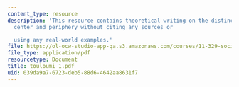 ```yaml
---
content_type: resource
description: 'This resource contains theoretical writing on the distinction between
  center and periphery without citing any sources or

  using any real-world examples.'
file: https://ol-ocw-studio-app-qa.s3.amazonaws.com/courses/11-329-social-theory-and-the-city-fall-2005/039da9a76723deb588d64642aa8631f7_touloumi_1.pdf
file_type: application/pdf
resourcetype: Document
title: touloumi_1.pdf
uid: 039da9a7-6723-deb5-88d6-4642aa8631f7
---
```

